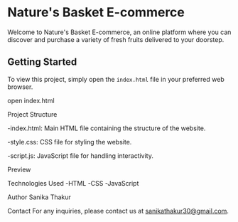 # Nature's Basket E-commerce

Welcome to Nature's Basket E-commerce, an online platform where you can discover and purchase a variety of fresh fruits delivered to your doorstep.

## Getting Started

To view this project, simply open the `index.html` file in your preferred web browser.

open index.html

Project Structure

  -index.html: Main HTML file containing the structure of the website.

  -style.css: CSS file for styling the website.

  -script.js: JavaScript file for handling interactivity.

Preview

Technologies Used
  -HTML
  -CSS
  -JavaScript

Author
Sanika Thakur

Contact
For any inquiries, please contact us at sanikathakur30@gmail.com.
